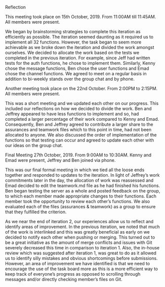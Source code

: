 Reflection

This meeting took place on 15th October, 2019. From 11:00AM till 11:45AM. All members were present. 

We began by brainstorming strategies to complete this iteration as efficiently as possible. The iteration seemed daunting as it required us to implement all 32 functions. However, the task began to seem more achievable as we broke down the iteration and divided the work amongst ourselves. We decided to allocate the work based on the tests we completed in the previous iteration. For example, since Jeff had written tests for the auth functions, he chose to implement them. Similarly, Kenny chose the message functions, Ben chose the user functions and Emad chose the channel functions. We agreed to meet on a regular basis in addition to bi-weekly stands over the group chat and by phone.

Another meeting took place on the 22nd October. From 2:00PM to 2:15PM. All members were present. 

This was a short meeting and we updated each other on our progress. This included our reflections on how we decided to divide the work. Ben and Jeffrey appeared to have less functions to implement and so, had completed a larger percentage of their work compared to Kenny and Emad. Consequently, Ben and Jeffrey agreed to contribute a larger share to the assurances and teamwork files which to this point in time, had not been allocated to anyone. We also discussed the order of implementation of the functions so that testing can occur and agreed to update each other with our ideas on the group chat. 

Final Meeting 27th October, 2019. From 9:00AM to 10:30AM. Kenny and Emad were present, Jeffrey and Ben joined via phone. 

This was our final formal meeting in which we tied all the loose ends together and responded to updates to the iteration. In light of Jeffrey’s work commitments later in the day, the allocation of work was reassessed and Emad decided to edit the teamwork.md file as he had finished his functions. Ben began testing the server as a whole and posted feedback on the group, to which each member made appropriate changes to their functions. Each member took the opportunity to review each other’s functions. We also evaluated each of the files (assurances & teamwork) as a group to ensure that they fulfilled the criterion. 

As we near the end of iteration 2, our experiences allow us to reflect and identify areas of improvement. In the previous iteration, we noted that much of the work is interlinked and this was greatly beneficial as early on we decided to notify each other when pushing or merging. This turned out to be a great initiative as the amount of merge conflicts and issues with Git severely decreased this time in comparison to iteration 1. Also, the in-house review which was suggested after iteration 1, was great to do as it allowed us to identify silly mistakes and obvious shortcomings before submissions. However, an area of improvement we have identified is that we need to encourage the use of the task board more as this is a more efficient way to keep track of everyone’s progress as opposed to scrolling through messages and/or directly checking member’s files on Git.  